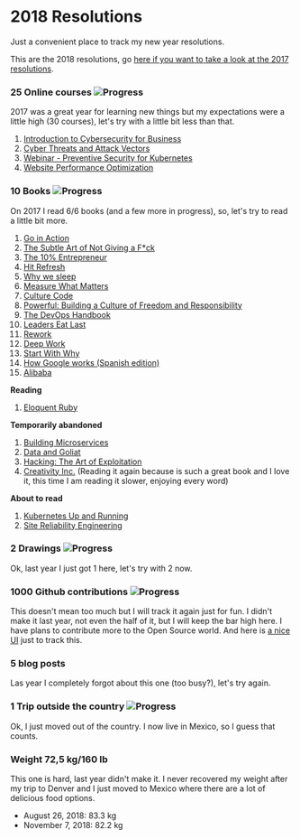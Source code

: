 # 2018 Resolutions
Just a convenient place to track my new year resolutions.

This are the 2018 resolutions, go [here if you want to take a look at the 2017 resolutions](/archive/resolutions2017.md).

### 25 Online courses ![Progress](http://progressed.io/bar/16)
2017 was a great year for learning new things but my expectations were a little high (30 courses), let's try with a little bit less than that.

1. [Introduction to Cybersecurity for Business](./certificates/Coursera%20Z8SX8AVLK4CE.pdf)
2. [Cyber Threats and Attack Vectors](./certificates/Coursera%20EUDCHQBK222Q.pdf)
3. [Webinar - Preventive Security for Kubernetes](https://www.brighttalk.com/webcast/15077/339489/preventive-security-for-kubernetes)
4. [Website Performance Optimization](https://eu.udacity.com/course/website-performance-optimization--ud884)

### 10 Books ![Progress](http://progressed.io/bar/150)
On 2017 I read 6/6 books (and a few more in progress), so, let's try to read a little bit more.

1. [Go in Action][readbook1]
2. [The Subtle Art of Not Giving a F*ck][readbook2]
3. [The 10% Entrepreneur][readbook3]
4. [Hit Refresh][readbook4]
5. [Why we sleep][readbook5]
6. [Measure What Matters][readbook6]
7. [Culture Code][readbook7]
8. [Powerful: Building a Culture of Freedom and Responsibility][readbook8]
9. [The DevOps Handbook][readbook9]
10. [Leaders Eat Last][readbook10]
11. [Rework][readbook11]
12. [Deep Work][readbook12]
13. [Start With Why][readbook13]
14. [How Google works (Spanish edition)][readbook14]
15. [Alibaba][readbook15]

**Reading**

1. [Eloquent Ruby][reading1]

**Temporarily abandoned**

1. [Building Microservices][abandoned1]
2. [Data and Goliat][abandoned2]
3. [Hacking: The Art of Exploitation][abandoned3]
4. [Creativity Inc.][abandoned4] (Reading it again because is such a great book and I love it, this time I am reading it slower, enjoying every word)

**About to read**
1. [Kubernetes Up and Running][abouttoread1]
2. [Site Reliability Engineering][abouttoread2]

### 2 Drawings ![Progress](http://progressed.io/bar/0)
Ok, last year I just got 1 here, let's try with 2 now.

### 1000 Github contributions ![Progress](http://progressed.io/bar/64)
This doesn't mean too much but I will track it again just for fun. I didn't make it last year, not even the half of it, but I will keep the bar high here. I have plans to contribute more to the Open Source world. And here is [a nice UI][githubui] just to track this.

### 5 blog posts
Las year I completely forgot about this one (too busy?), let's try again.

### 1 Trip outside the country ![Progress](http://progressed.io/bar/100)
Ok, I just moved out of the country. I now live in Mexico, so I guess that counts.

### Weight 72,5 kg/160 lb
This one is hard, last year didn't make it. I never recovered my weight after my trip to Denver and I just moved to Mexico where there are a lot of delicious food options.
 - August 26, 2018: 83.3 kg
 - November 7, 2018: 82.2 kg

[abandoned1]: https://www.safaribooksonline.com/library/view/building-microservices/9781491950340
[abandoned2]: https://www.amazon.es/Data-Goliath-Battles-Collect-Control/dp/039335217X
[abandoned3]: https://www.goodreads.com/book/show/20329201-hacking
[abandoned4]: https://www.amazon.es/Creativity-Inc-Overcoming-Unseen-Inspiration/dp/0812993012

[reading1]: https://www.beek.io/libros/eloquent-ruby

[readbook1]: https://www.beek.io/libros/go-in-action-b2fcfbfe-004c-4313-a441-06a7f68b4ee0
[readbook2]: https://www.beek.io/libros/the-subtle-art-of-not-giving-a-f-ck-a-counterintuitive-approach-to-living-a-good-life-448f849d-244f-484e-8bf5-db5cbc977e29
[readbook3]: https://www.beek.io/libros/the-10-entrepreneur-live-your-startup-dream-without-quitting-your-day-job-by-patrick-j-mcginnis
[readbook4]: https://www.beek.io/libros/hit-refresh-the-quest-to-rediscover-microsoft-s-soul-and-imagine-a-better-future-for-everyone-9c126547-9f57-42fa-9060-c53562387eb0
[readbook5]: https://www.beek.io/libros/why-we-sleep-unlocking-the-power-of-sleep-and-dreams
[readbook6]: https://www.amazon.com/Measure-What-Matters/dp/B07BMJ4L1S/
[readbook7]: https://www.amazon.com/Culture-Code-Secrets-Highly-Successful/dp/B077B1WF85/
[readbook8]: https://www.beek.io/libros/powerful-building-a-culture-of-freedom-and-responsibility
[readbook9]: https://www.beek.io/libros/the-devops-handbook-how-to-create-world-class-agility-reliability-security-in-technology-organizations
[readbook10]: https://www.beek.io/libros/leaders-eat-last-why-some-teams-pull-together-and-others-don-t
[readbook11]: https://www.beek.io/libros/rework
[readbook12]: https://www.beek.io/libros/deep-work-rules-for-focused-success-in-a-distracted-world
[readbook13]: https://www.beek.io/libros/start-with-why-how-great-leaders-inspire-everyone-to-take-action-c198943c-e0ec-4d7e-a5ec-c90a145d0705
[readbook14]: https://www.beek.io/libros/how-google-works
[readbook15]: https://www.beek.io/libros/alibaba-the-house-that-jack-ma-built

[abouttoread1]: https://www.beek.io/libros/kubernetes-up-running
[abouttoread2]: https://www.beek.io/libros/site-reliability-engineering-how-google-runs-production-systems-by-betsy-beyer

[githubui]: https://github.com/gepser?tab=overview&from=2018-12-01&to=2018-12-31
